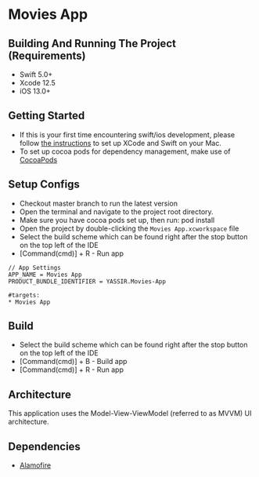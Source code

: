 # Movies App

## Building And Running The Project (Requirements)
* Swift 5.0+
* Xcode 12.5
* iOS 13.0+

## Getting Started
- If this is your first time encountering swift/ios development, please follow [the instructions](https://developer.apple.com/support/xcode/) to set up XCode and Swift on your Mac.
- To set up cocoa pods for dependency management, make use of [CocoaPods](https://guides.cocoapods.org/using/getting-started.html#getting-started)

## Setup Configs
- Checkout master branch to run the latest version
- Open the terminal and navigate to the project root directory.
- Make sure you have cocoa pods set up, then run: pod install
- Open the project by double-clicking the `Movies App.xcworkspace` file
- Select the build scheme which can be found right after the stop button on the top left of the IDE
- [Command(cmd)] + R - Run app
```
// App Settings
APP_NAME = Movies App
PRODUCT_BUNDLE_IDENTIFIER = YASSIR.Movies-App

#targets:
* Movies App

```

## Build
* Select the build scheme which can be found right after the stop button on the top left of the IDE
* [Command(cmd)] + B - Build app
* [Command(cmd)] + R - Run app

## Architecture
This application uses the Model-View-ViewModel (referred to as MVVM) UI architecture.


## Dependencies
* [Alamofire](https://github.com/Alamofire/Alamofire)
